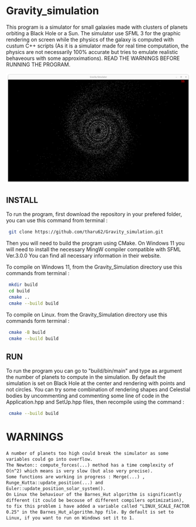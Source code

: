 # Gravity_simulation
This program is a simulator for small galaxies made with clusters of planets orbiting a Black Hole or a Sun. The simulator use SFML 3 for the graphic rendering on screen while the physics of the galaxy is computed with custum C++ scripts (As it is a simulator made for real time computation, the physics are not necessarily 100% accurate but tries to emulate realistic behaveours with some approximations). READ THE WARNINGS BEFORE RUNNING THE PROGRAM.

![alt text](image.png)

## INSTALL
To run the program, first download the repository in your prefered folder, you can use this command from terminal :
```bash
 git clone https://github.com/tharu62/Gravity_simulation.git
```
Then you will need to build the program using CMake. On Windows 11 you will need to install the necessary MingW compiler compatible with SFML Ver.3.0.0
You can find all necessary information in their website. 

To compile on Windows 11, from the Gravity_Simulation directory use this commands from terminal :
```bash
 mkdir build
 cd build
 cmake ..
 cmake --build build
```

To compile on Linux. from the Gravity_Simulation directory use this commands form terminal :
```bash
 cmake -B build
 cmake --build build
```

## RUN

To run the program you can go to "build/bin/main" and type as argument the number of planets to compute in the simulation.
By default the simulation is set on Black Hole at the center and rendering with points and not circles.
You can try some combination of rendering shapes and Celestial bodies by uncommenting and commenting some line of code in the Application.hpp and SetUp.hpp files, then recompile using the command :
```bash 
 cmake --build build
```

# WARNINGS

    A number of planets too high could break the simulator as some variables could go into overflow. 
    The Newton:: compute_forces(...) method has a time complexity of O(n^2) which means is very slow (but also very precise).
    Some functions are working in progress : Merge(...) , Runge_Kutta::update_position(...) and Euler::update_position_solar_system().
    On Linux the behaviour of the Barnes_Hut algorithm is significantly different (it could be becouse of different compilers optimization), to fix this problem i have added a variable called "LINUX_SCALE_FACTOR 0.25" in the Barnes_Hut_algorithm.hpp file. By default is set to Linux, if you want to run on Windows set it to 1.